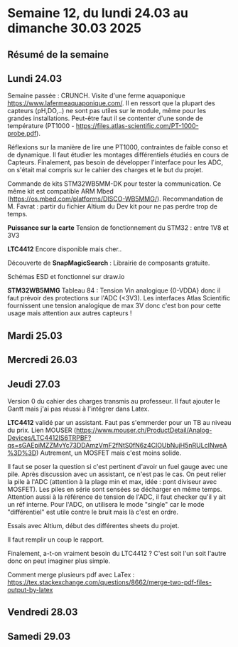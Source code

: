 # Semaine 12, du lundi 24.03 au dimanche 30.03 2025

## Résumé de la semaine

## Lundi 24.03

Semaine passée : CRUNCH. Visite d'une ferme aquaponique https://www.lafermeaquaponique.com/. Il en ressort que la plupart des capteurs (pH,DO,..) ne sont pas utiles sur le module, même pour les grandes installations. Peut-être faut il se contenter d'une sonde de température (PT1000 - https://files.atlas-scientific.com/PT-1000-probe.pdf). 

Réflexions sur la manière de lire une PT1000, contraintes de faible conso et de dynamique. Il faut étudier les montages différentiels étudiés en cours de Capteurs. Finalement, pas besoin de développer l'interface pour les ADC, on s'était mal compris sur le cahier des charges et le but du projet.

Commande de kits STM32WB5MM-DK pour tester la communication. Ce même kit est compatible ARM Mbed (https://os.mbed.com/platforms/DISCO-WB5MMG/). Recommandation de M. Favrat : partir du fichier Altium du Dev kit pour ne pas perdre trop de temps.

**Puissance sur la carte** Tension de fonctionnement du STM32 : entre 1V8 et 3V3

**LTC4412** Encore disponible mais cher.. 

Découverte de **SnapMagicSearch** : Librairie de composants gratuite.

Schémas ESD et fonctionnel sur draw.io

**STM32WB5MMG** Tableau 84 : Tension Vin analogique {0-VDDA} donc il faut prévoir des protections sur l'ADC (<3V3). Les interfaces Atlas Scientific fournissent une tension analogique de max 3V donc c'est bon pour cette usage mais attention aux autres capteurs !

## Mardi 25.03

## Mercredi 26.03

## Jeudi 27.03

Version 0 du cahier des charges transmis au professeur. Il faut ajouter le Gantt mais j'ai pas réussi à l'intégrer dans Latex.

**LTC4412** validé par un assistant. Faut pas s'emmerder pour un TB au niveau du prix.
Lien MOUSER (https://www.mouser.ch/ProductDetail/Analog-Devices/LTC4412IS6TRPBF?qs=sGAEpiMZZMvYc73DDAmzVmF2fNtS0fN6z4ClOUbNujH5nRULcINweA%3D%3D)
Autrement, un MOSFET mais c'est moins solide. 

Il faut se poser la question si c'est pertinent d'avoir un fuel gauge avec une pile. Après discussion avec un assistant, ce n'est pas le cas. On peut
relier la pile à l'ADC (attention à la plage min et max, idée : pont diviseur avec MOSFET). Les piles en série sont sensées se décharger en même temps.
Attention aussi à la référence de tension de l'ADC, il faut checker qu'il y ait un réf interne. Pour l'ADC, on utilisera le mode "single" car le mode
"différentiel" est utile contre le bruit mais là c'est en ordre.

Essais avec Altium, début des différentes sheets du projet.

Il faut remplir un coup le rapport.

Finalement, a-t-on vraiment besoin du LTC4412 ? C'est soit l'un soit l'autre donc on peut imaginer plus simple.

Comment merge plusieurs pdf avec LaTex : https://tex.stackexchange.com/questions/8662/merge-two-pdf-files-output-by-latex

## Vendredi 28.03

## Samedi 29.03
